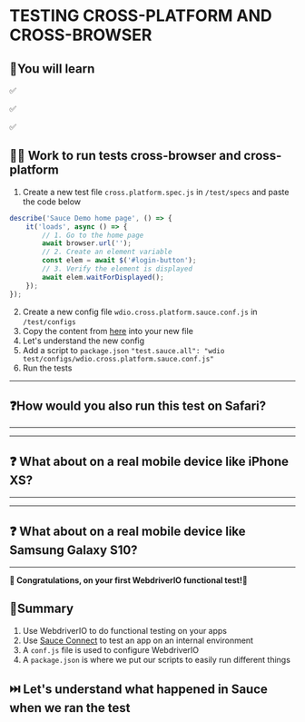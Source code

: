 # TESTING CROSS-PLATFORM AND CROSS-BROWSER

## 🧠You will learn

✅

✅

✅

## 🏋️‍♀️ Work to run tests cross-browser and cross-platform

1. Create a new test file `cross.platform.spec.js` in `/test/specs` and paste the code below

```js
describe('Sauce Demo home page', () => {
	it('loads', async () => {
		// 1. Go to the home page
		await browser.url('');
		// 2. Create an element variable
		const elem = await $('#login-button');
		// 3. Verify the element is displayed
		await elem.waitForDisplayed();
	});
});
```

2. Create a new config file `wdio.cross.platform.sauce.conf.js` in `/test/configs`
3. Copy the content from [here](../../solution/test/configs/wdio.cross.platform.sauce.conf.js) into your new file
4. Let's understand the new config
5. Add a script to `package.json` `"test.sauce.all": "wdio test/configs/wdio.cross.platform.sauce.conf.js"`
6. Run the tests

---

## ❓How would you also run this test on Safari?

---

---

## ❓ What about on a real mobile device like iPhone XS?

---

---

## ❓ What about on a real mobile device like Samsung Galaxy S10?

---

**🚀 Congratulations, on your first WebdriverIO functional test!💃**

## 📝Summary

1. Use WebdriverIO to do functional testing on your apps
2. Use [Sauce Connect](https://docs.saucelabs.com/secure-connections/sauce-connect/) to test an app on an internal environment
3. A `conf.js` file is used to configure WebdriverIO
4. A `package.json` is where we put our scripts to easily run different things

## ⏭️ Let's understand what happened in Sauce when we ran the test

